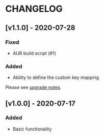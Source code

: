 # CHANGELOG

## [v1.1.0] - 2020-07-28

### Fixed
- AUR build script (#1)

### Added
- Ability to define the custom key mapping

Please see [upgrade notes](UPGRADE.md#from-100-to-110).

## [v1.0.0] - 2020-07-17

### Added
- Basic functionality
